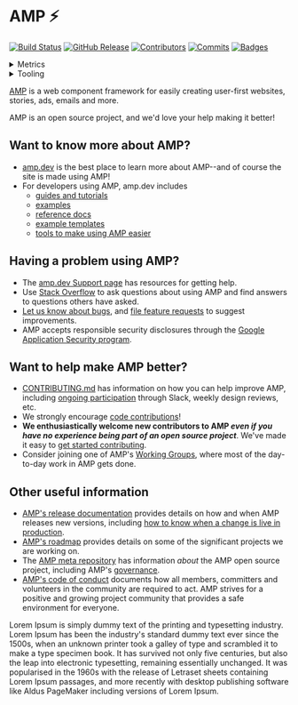 # AMP ⚡

[![Build Status](https://img.shields.io/travis/ampproject/amphtml/master.svg?logo=Travis%20CI&logoColor=white&style=flat-square "Build Status")](https://travis-ci.org/ampproject/amphtml/builds)
[![GitHub Release](https://img.shields.io/github/release/ampproject/amphtml.svg?logo=GitHub&style=flat-square "GitHub Release")](https://github.com/ampproject/amphtml/releases)
[![Contributors](https://img.shields.io/github/contributors-anon/ampproject/amphtml.svg?logo=GitHub&style=flat-square "Contributors")](https://github.com/ampproject/amphtml/graphs/contributors)
[![Commits](https://img.shields.io/github/commit-activity/m/ampproject/amphtml.svg?logo=GitHub&style=flat-square "Commits")](https://github.com/ampproject/amphtml/pulse/monthly)
[![Badges](https://img.shields.io/badge/badges-16-brightgreen?logo=GitHub&style=flat-square)](#)

<details>
<summary>
Metrics
  
</summary>

[![Absolute Code Coverage](https://img.shields.io/endpoint.svg?logo=Codecov&logoColor=white&style=flat-square&url=https%3A%2F%2Famp-project-metrics.appspot.com%2Fapi%2Fbadge%2FAbsoluteCoverageMetric "Test coverage for the repository as computed by CodeCov")](https://codecov.io/gh/ampproject/amphtml/)
[![Presubmit Latency](https://img.shields.io/endpoint.svg?logo=Travis%20CI&logoColor=white&style=flat-square&url=https%3A%2F%2Famp-project-metrics.appspot.com%2Fapi%2Fbadge%2FPresubmitLatencyMetric "Average Travis build time over the last 90 days")](https://travis-ci.org/ampproject/amphtml/builds)
[![Release Cherrypick Count](https://img.shields.io/endpoint.svg?logo=GitHub&logoColor=white&style=flat-square&url=https%3A%2F%2Famp-project-metrics.appspot.com%2Fapi%2Fbadge%2FReleaseCherrypickCountMetric "Number of cherry-picks in releases over the last 90 days")](https://github.com/ampproject/amphtml/issues?utf8=%E2%9C%93&q=is%3Aissue+title%3A+%22Cherry-pick%22)
[![Release Granularity](https://img.shields.io/endpoint.svg?logo=GitHub&logoColor=white&style=flat-square&url=https%3A%2F%2Famp-project-metrics.appspot.com%2Fapi%2Fbadge%2FReleaseGranularityMetric "Average commits per release over the last 90 days")](https://github.com/ampproject/amphtml/releases)
[![Travis Greenness](https://img.shields.io/endpoint.svg?logo=Travis%20CI&logoColor=white&style=flat-square&url=https%3A%2F%2Famp-project-metrics.appspot.com%2Fapi%2Fbadge%2FTravisGreennessMetric "Percentage of green Travis builds over the last 90 days")](https://travis-ci.org/ampproject/amphtml/builds)
[![Travis Flakiness](https://img.shields.io/endpoint.svg?logo=Travis%20CI&logoColor=white&style=flat-square&url=https%3A%2F%2Famp-project-metrics.appspot.com%2Fapi%2Fbadge%2FTravisFlakinessMetric "Percentage of flaky Travis builds over the last 90 days")](https://travis-ci.org/ampproject/amphtml/builds)
</details>

<details>
<summary>
Tooling

</summary>

[![Percy](https://img.shields.io/badge/%F0%9F%A6%94%20visual%20testing-Percy-violet.svg?style=flat-square "Percy")](https://percy.io/ampproject/amphtml)
[![Prettier](https://img.shields.io/badge/code_style-Prettier-ff69b4.svg?logo=Prettier&logoColor=white&style=flat-square "Prettier")](https://github.com/prettier/prettier)
[![Codecov](https://img.shields.io/badge/test_coverage-CodeCov-f01f7a.svg?logo=Codecov&logoColor=white&style=flat-square "Codecov")](https://codecov.io/gh/ampproject/amphtml/)
[![LGTM](https://img.shields.io/lgtm/alerts/github/ampproject/amphtml.svg?logo=lgtm&style=flat-square "LGTM")](https://lgtm.com/projects/g/ampproject/amphtml/)
[![Renovate](https://img.shields.io/badge/renovate-enabled-brightgreen.svg?logo=dependabot&style=flat-square "Renovate")](https://renovateapp.com/)
</details>

[AMP](https://amp.dev) is a web component framework for easily creating user-first websites, stories, ads, emails and more.

AMP is an open source project, and we'd love your help making it better!

## Want to know more about AMP?
- [amp.dev](https://amp.dev) is the best place to learn more about AMP--and of course the site is made using AMP!
- For developers using AMP, amp.dev includes
  - [guides and tutorials](https://amp.dev/documentation/guides-and-tutorials/)
  - [examples](https://amp.dev/documentation/examples/)
  - [reference docs](https://amp.dev/documentation/components/?format=websites)
  - [example templates](https://amp.dev/documentation/templates/)
  - [tools to make using AMP easier](https://amp.dev/documentation/tools)

## Having a problem using AMP?
- The [amp.dev Support page](https://amp.dev/support/) has resources for getting help.
- Use [Stack Overflow](http://stackoverflow.com/questions/tagged/amp-html) to ask questions about using AMP and find answers to questions others have asked.
- [Let us know about bugs](https://github.com/ampproject/amphtml/blob/master/CONTRIBUTING.md#report-a-bug), and [file feature requests](https://github.com/ampproject/amphtml/blob/master/CONTRIBUTING.md#make-a-suggestion) to suggest improvements.
- AMP accepts responsible security disclosures through the [Google Application Security program](https://www.google.com/about/appsecurity/).

## Want to help make AMP better?
- [CONTRIBUTING.md](https://github.com/ampproject/amphtml/blob/master/CONTRIBUTING.md) has information on how you can help improve AMP, including [ongoing participation](https://github.com/ampproject/amphtml/blob/master/CONTRIBUTING.md#ongoing-participation) through Slack, weekly design reviews, etc.
- We strongly encourage [code contributions](https://github.com/ampproject/amphtml/blob/master/contributing/contributing-code.md)!
- **We enthusiastically welcome new contributors to AMP _even if you have no experience being part of an open source project_**.  We've made it easy to [get started contributing](https://github.com/ampproject/amphtml/blob/master/CONTRIBUTING.md#get-started-with-open-source).
- Consider joining one of AMP's [Working Groups](https://github.com/ampproject/meta/tree/master/working-groups), where most of the day-to-day work in AMP gets done.

## Other useful information

* [AMP's release documentation](contributing/release-schedule.md) provides details on how and when AMP releases new versions, including [how to know when a change is live in production](https://github.com/ampproject/amphtml/blob/master/contributing/release-schedule.md#determining-if-your-change-is-in-production).
* [AMP's roadmap](https://amp.dev/community/roadmap) provides details on some of the significant projects we are working on.
* The [AMP meta repository](https://github.com/ampproject/meta) has information *about* the AMP open source project, including AMP's [governance](https://github.com/ampproject/meta/blob/master/GOVERNANCE.md).
* [AMP's code of conduct](https://github.com/ampproject/meta/blob/master/CODE_OF_CONDUCT.md) documents how all members, committers and volunteers in the community are required to act.  AMP strives for a positive and growing project community that provides a safe environment for everyone.

Lorem Ipsum is simply dummy text of the printing and typesetting industry. Lorem Ipsum has been the industry's standard dummy text ever since the 1500s, when an unknown printer took a galley of type and scrambled it to make a type specimen book. It has survived not only five centuries, but also the leap into electronic typesetting, remaining essentially unchanged. It was popularised in the 1960s with the release of Letraset sheets containing Lorem Ipsum passages, and more recently with desktop publishing software like Aldus PageMaker including versions of Lorem Ipsum.
